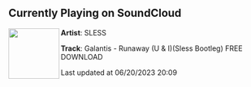 ## Currently Playing on SoundCloud

[<img align="left" width="100" src="https://i1.sndcdn.com/artworks-uo4hW4ISNiAvYE7i-9WE8yA-t500x500.jpg">](https://soundcloud.com/daniel-slessor/galantis-runaway-u-isless-bootleg-free-download)

**Artist**: SLESS 

**Track**: Galantis - Runaway (U & I)(Sless Bootleg) FREE DOWNLOAD

Last updated at 06/20/2023 20:09
